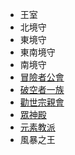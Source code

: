 <!-- TITLE: 勢力組織 -->
<!-- SUBTITLE:  -->

* 王室
* 北境守
* 東境守
* 東南境守
* 南境守
* [冒險者公會](冒險者公會)
* [破空者一族](破空者)
* [勸世宗親會](勸世宗親會)
* [眾神殿](眾神殿)
* [元素教派](元素教派)
* 風暴之王
